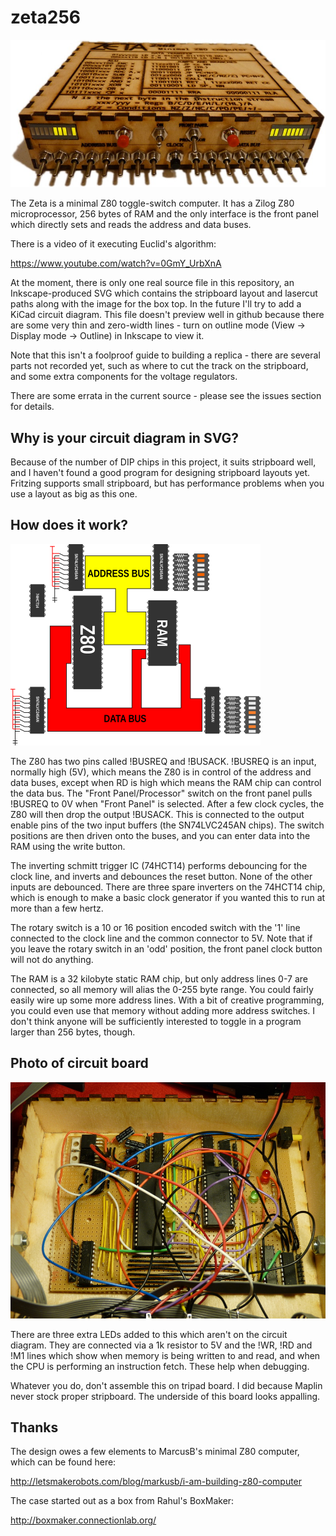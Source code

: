 zeta256
=======

![Zeta Prototype](/images/zeta-web.jpeg)

The Zeta is a minimal Z80 toggle-switch computer. It has a Zilog Z80 microprocessor, 256 bytes of RAM and the only interface is the front panel which directly sets and reads the address and data buses.

There is a video of it executing Euclid's algorithm:

https://www.youtube.com/watch?v=0GmY_UrbXnA

At the moment, there is only one real source file in this repository, an Inkscape-produced SVG which contains the stripboard layout and lasercut paths along with the image for the box top. In the future I'll try to add a KiCad circuit diagram. This file doesn't preview well in github because there are some very thin and zero-width lines - turn on outline mode (View -> Display mode -> Outline) in Inkscape to view it.

Note that this isn't a foolproof guide to building a replica - there are several parts not recorded yet, such as where to cut the track on the stripboard, and some extra components for the voltage regulators.

There are some errata in the current source - please see the issues section for details.

## Why is your circuit diagram in SVG?

Because of the number of DIP chips in this project, it suits stripboard well, and I haven't found a good program for designing stripboard layouts yet. Fritzing supports small stripboard, but has performance problems when you use a layout as big as this one.

## How does it work?

![Zeta Overview diagram](/images/overview.png)

The Z80 has two pins called !BUSREQ and !BUSACK. !BUSREQ is an input, normally high (5V), which means the Z80 is in control of the address and data buses, except when RD is high which means the RAM chip can control the data bus. The "Front Panel/Processor" switch on the front panel pulls !BUSREQ to 0V when "Front Panel" is selected. After a few clock cycles, the Z80 will then drop the output !BUSACK. This is connected to the output enable pins of the two input buffers (the SN74LVC245AN chips). The switch positions are then driven onto the buses, and you can enter data into the RAM using the write button.

The inverting schmitt trigger IC (74HCT14) performs debouncing for the clock line, and inverts and debounces the reset button. None of the other inputs are debounced. There are three spare inverters on the 74HCT14 chip, which is enough to make a basic clock generator if you wanted this to run at more than a few hertz.

The rotary switch is a 10 or 16 position encoded switch with the '1' line connected to the clock line and the common connector to 5V. Note that if you leave the rotary switch in an 'odd' position, the front panel clock button will not do anything.

The RAM is a 32 kilobyte static RAM chip, but only address lines 0-7 are connected, so all memory will alias the 0-255 byte range. You could fairly easily wire up some more address lines. With a bit of creative programming, you could even use that memory without adding more address switches. I don't think anyone will be sufficiently interested to toggle in a program larger than 256 bytes, though.

## Photo of circuit board

![Zeta Overview diagram](/images/internal-resized-for-web.jpeg)

There are three extra LEDs added to this which aren't on the circuit diagram. They are connected via a 1k resistor to 5V and the !WR, !RD and !M1 lines which show when memory is being written to and read, and when the CPU is performing an instruction fetch. These help when debugging.

Whatever you do, don't assemble this on tripad board. I did because Maplin never stock proper stripboard. The underside of this board looks appalling.

## Thanks

The design owes a few elements to MarcusB's minimal Z80 computer, which can be found here:

http://letsmakerobots.com/blog/markusb/i-am-building-z80-computer

The case started out as a box from Rahul's BoxMaker:

http://boxmaker.connectionlab.org/
